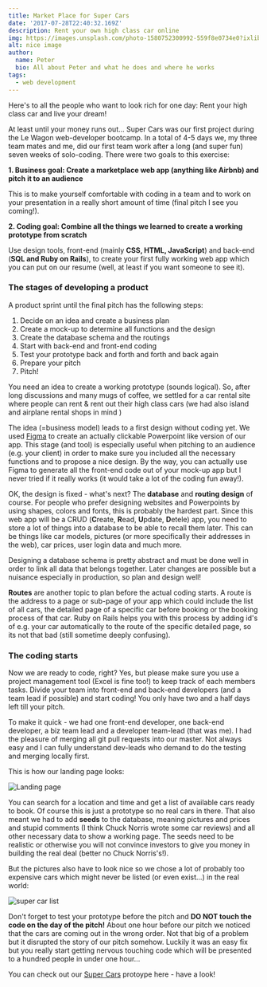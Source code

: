 ```yaml
---
title: Market Place for Super Cars
date: '2017-07-28T22:40:32.169Z'
description: Rent your own high class car online
img: https://images.unsplash.com/photo-1580752300992-559f8e0734e0?ixlib=rb-1.2.1&ixid=eyJhcHBfaWQiOjEyMDd9&auto=format&fit=crop&w=634&q=80
alt: nice image
author:
  name: Peter
  bio: All about Peter and what he does and where he works
tags:
  - web development
---
```


Here's to all the people who want to look rich for one day: Rent your high class car and live your dream!

At least until your money runs out... Super Cars was our first project during the Le Wagon web-developer bootcamp. In a total of 4-5 days we, my three team mates and me, did our first team work after a long (and super fun) seven weeks of solo-coding. There were two goals to this exercise:

**1. Business goal: Create a marketplace web app (anything like Airbnb) and pitch it to an audience**

This is to make yourself comfortable with coding in a team and to work on your presentation in a really short amount of time (final pitch I see you coming!).

**2. Coding goal: Combine all the things we learned to create a working prototype from scratch**

Use design tools, front-end (mainly **CSS, HTML, JavaScript**) and back-end (**SQL and Ruby on Rails**), to create your first fully working web app which you can put on our resume (well, at least if you want someone to see it).

### The stages of developing a product

A product sprint until the final pitch has the following steps:

1. Decide on an idea and create a business plan
2. Create a mock-up to determine all functions and the design
3. Create the database schema and the routings
4. Start with back-end and front-end coding
5. Test your prototype back and forth and forth and back again
6. Prepare your pitch
7. Pitch!

You need an idea to create a working prototype (sounds logical). So, after long discussions and many mugs of coffee, we settled for a car rental site where people can rent & rent out their high class cars (we had also island and airplane rental shops in mind
<i class="em em-desert_island" aria-role="presentation" aria-label=""></i>
<i class="em em-airplane" aria-role="presentation" aria-label="AIRPLANE"></i>)

The idea (=business model) leads to a first design without coding yet. We used [Figma](https://www.figma.com) to create an actually clickable Powerpoint like version of our app. This stage (and tool) is especially useful when pitching to an audience (e.g. your client) in order to make sure you included all the necessary functions and to propose a nice design. By the way, you can actually use Figma to generate all the front-end code out of your mock-up app but I never tried if it really works (it would take a lot of the coding fun away!).

OK, the design is fixed - what's next? The **database** and **routing design** of course. For people who prefer designing websites and Powerpoints by using shapes, colors and fonts, this is probably the hardest part. Since this web app will be a CRUD (**C**reate, **R**ead, **U**pdate, **D**etele) app, you need to store a lot of things into a database to be able to recall them later. This can be things like car models, pictures (or more specifically their addresses in the web), car prices, user login data and much more.

Designing a database schema is pretty abstract and must be done well in order to link all data that belongs together. Later changes are possible but a nuisance especially in production, so plan and design well!

**Routes** are another topic to plan before the actual coding starts. A route is the address to a page or sub-page of your app which could include the list of all cars, the detailed page of a specific car before booking or the booking process of that car. Ruby on Rails helps you with this process by adding id's of e.g. your car automatically to the route of the specific detailed page, so its not that bad (still sometime deeply confusing).

### The coding starts

Now we are ready to code, right? Yes, but please make sure you use a project management tool (Excel is fine too!) to keep track of each members tasks. Divide your team into front-end and back-end developers (and a team lead if possible) and start coding! You only have two and a half days left till your pitch.

To make it quick - we had one front-end developer, one back-end developer, a biz team lead and a developer team-lead (that was me). I had the pleasure of merging all git pull requests into our master. Not always easy and I can fully understand dev-leads who demand to do the testing and merging locally first.

This is how our landing page looks:

![Landing page](./supercar_index.jpg)

You can search for a location and time and get a list of available cars ready to book. Of course this is just a prototype so no real cars in there. That also meant we had to add **seeds** to the database, meaning pictures and prices and stupid comments (I think Chuck Norris wrote some car reviews) and all other necessary data to show a working page. The seeds need to be realistic or otherwise you will not convince investors to give you money in building the real deal (better no Chuck Norris's!).

But the pictures also have to look nice so we chose a lot of probably too expensive cars which might never be listed (or even exist...) in the real world:

![super car list](./supercarslist.jpg)

Don't forget to test your prototype before the pitch and **DO NOT touch the code on the day of the pitch!** About one hour before our pitch we noticed that the cars are coming out in the wrong order. Not that big of a problem but it disrupted the story of our pitch somehow. Luckily it was an easy fix but you really start getting nervous touching code which will be presented to a hundred people in under one hour...

You can check out our [Super Cars](https://supercarslewagon.herokuapp.com) protoype here - have a look!
